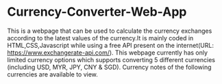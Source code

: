 # Currency-Converter-Web-App
This is a webpage that can be used to calculate the currency exchanges according to the latest values of the currency.It is mainly coded in HTML,CSS,Javascript while using a free API present on the internet(URL: https://www.exchangerate-api.com/). 
This webpage currently has only limited currency options which supports converting 5 different currencies (including USD, MYR, JPY, CNY & SGD).
Currency notes of the following currencies are available to view.
